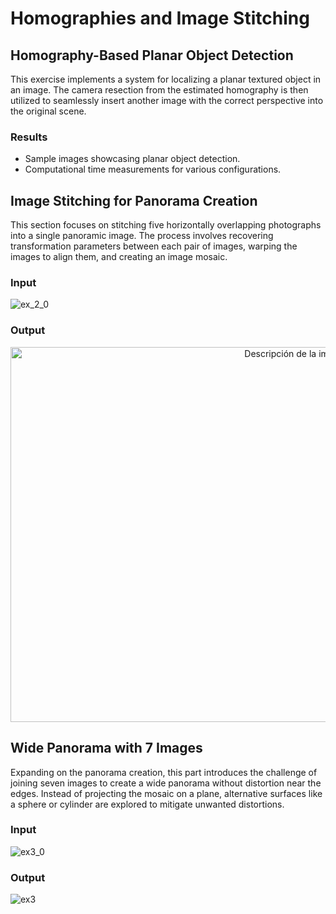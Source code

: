 # Homographies and Image Stitching

## Homography-Based Planar Object Detection

This exercise implements a system for localizing a planar textured object in an image. The camera resection from the estimated homography is then utilized to seamlessly insert another image with the correct perspective into the original scene.

### Results
- Sample images showcasing planar object detection.
- Computational time measurements for various configurations.

## Image Stitching for Panorama Creation

This section focuses on stitching five horizontally overlapping photographs into a single panoramic image. The process involves recovering transformation parameters between each pair of images, warping the images to align them, and creating an image mosaic.

### Input
![ex_2_0](https://github.com/javipzv/homographies-and-image-stitching/assets/90279135/169c50a1-def1-4d6a-9eae-c35e80b530f4)

### Output
<p align="center">
  <img src="https://github.com/javipzv/homographies-and-image-stitching/assets/90279135/2633c3e1-1360-471f-a93f-4c05b95b885d" width="900" height="600" alt="Descripción de la imagen">
</p>

## Wide Panorama with 7 Images

Expanding on the panorama creation, this part introduces the challenge of joining seven images to create a wide panorama without distortion near the edges. Instead of projecting the mosaic on a plane, alternative surfaces like a sphere or cylinder are explored to mitigate unwanted distortions.

### Input
![ex3_0](https://github.com/javipzv/homographies-and-image-stitching/assets/90279135/3629af3c-6144-49ac-80cb-ec97477e2414)

### Output
![ex3](https://github.com/javipzv/homographies-and-image-stitching/assets/90279135/7129ca58-8c53-4202-90a4-aa611387bcb9)


